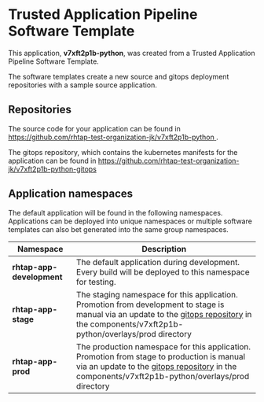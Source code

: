 # Trusted Application Pipeline Software Template

This application, **v7xft2p1b-python**, was created from a Trusted Application Pipeline Software Template.

The software templates create a new source and gitops deployment repositories with a sample source application. 

## Repositories

The source code for your application can be found in [https://github.com/rhtap-test-organization-jk/v7xft2p1b-python ](https://github.com/rhtap-test-organization-jk/v7xft2p1b-python ).
 
The gitops repository, which contains the kubernetes manifests for the application can be found in 
[https://github.com/rhtap-test-organization-jk/v7xft2p1b-python-gitops ](https://github.com/rhtap-test-organization-jk/v7xft2p1b-python-gitops ) 

## Application namespaces 

The default application will be found in the following namespaces. Applications can be deployed into unique namespaces or multiple software templates can also bet generated into the same group namespaces.  

|  Namespace   |  Description   |  
| -------- | -------- |   
| **rhtap-app-development** | The default application during development. Every build will be deployed to this namespace for testing. | 
| **rhtap-app-stage** | The staging namespace for this application. Promotion from development to stage is manual via an update to the [gitops repository](https://github.com/rhtap-test-organization-jk/v7xft2p1b-python-gitops ) in the components/v7xft2p1b-python/overlays/prod directory |  
| **rhtap-app-prod** | The production namespace for this application. Promotion from stage to production is manual via an update to the [gitops repository](https://github.com/rhtap-test-organization-jk/v7xft2p1b-python-gitops ) in the components/v7xft2p1b-python/overlays/prod directory | 